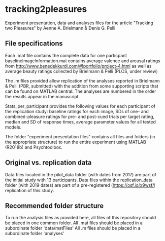 # tracking2pleasures
Experiment presentation, data and analyses files for the article "Tracking two Pleasures" by Aenne A. Brielmann &amp; Denis G. Pelli

## File specifications
Each .mat file contains the complete data for one particpant
baselineImageInformation.mat contains average valence and arousal ratings from http://www.benedekkurdi.com/#!portfolio/project-4.html as well as average beauty ratings collected by Brielmann & Pelli (PLOS, under review)

The .m files provided allow replication of the analyses reported in Brielmann & Pelli (PBR, submitted) with the addition from some supporting scripts that can be found on MATLAB central. The analyses are numbered in the order the results appear in the manuscript.

Stats_per_participant provides the following values for each participant of the replication study: baseline ratings for each image, SDs of one- and combined-pleasure ratings for pre- and post-cued trials per target rating, median and SD of response times, average parameter values for all tested models.

The folder "experiment presentation files" contains all files and folders (in the appropriate structure) to run the entire experiment using MATLAB (R2018b) and Psychtoolbox.

## Original vs. replication data 
Data files located in the pilot_data folder (with dates from 2017) are part of the initial study with 13 participants. Data files within the replication_data folder (with 2019 dates) are part of a pre-registered (https://osf.io/x9wsf/) replication of this study.

## Recommended folder structure
To run the analysis files as provided here, all files of this repository should be placed in one common folder.
All .mat files should be placed in a subordinate folder 'data/matFiles'
All .m files should be placed in a subordinate folder 'analyses'
